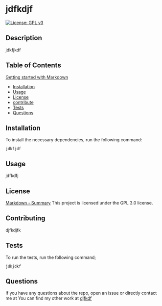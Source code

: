 # jdfkdjf

  [![License: GPL v3](https://img.shields.io/badge/License-GPLv3-blue.svg)](https://www.gnu.org/licenses/gpl-3.0)
     
  ## Description
  jdkfjkdf
  
  ## Table of Contents
  [Getting started with Markdown](#getting-started-with-markdown)
  * [Installation](#Installation)
  * [Usage](#Usage)
  * [License](#License)
  * [contribute](#Contributing)
  * [Tests](#Tests)
  * [Questions](#Questions)
  
  ## Installation
  To install the necessary dependencies, run the following command:

  ```
  jdkfjdf 
  ```
  
  ## Usage
  jdfkdfj

  ## License
  [Markdown - Summary](#Getting-started-with-Markdown)
  This project is licensed under the GPL 3.0 license.

  ## Contributing
  djfkdjfk

  ## Tests
  To run the tests, run the following command;

  ```
  jdkjdkf
  ```

  ## Questions
  If you have any questions about the repo, open an issue or directly contact me at <djfkdjf> You can find my other work at [djfkdf](https://github.com/djfkdf)